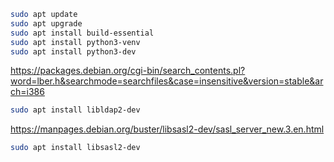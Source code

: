 ```bash
sudo apt update
sudo apt upgrade
sudo apt install build-essential
sudo apt install python3-venv
sudo apt install python3-dev
```

https://packages.debian.org/cgi-bin/search_contents.pl?word=lber.h&searchmode=searchfiles&case=insensitive&version=stable&arch=i386
```bash
sudo apt install libldap2-dev
```

https://manpages.debian.org/buster/libsasl2-dev/sasl_server_new.3.en.html
```bash
sudo apt install libsasl2-dev
```
